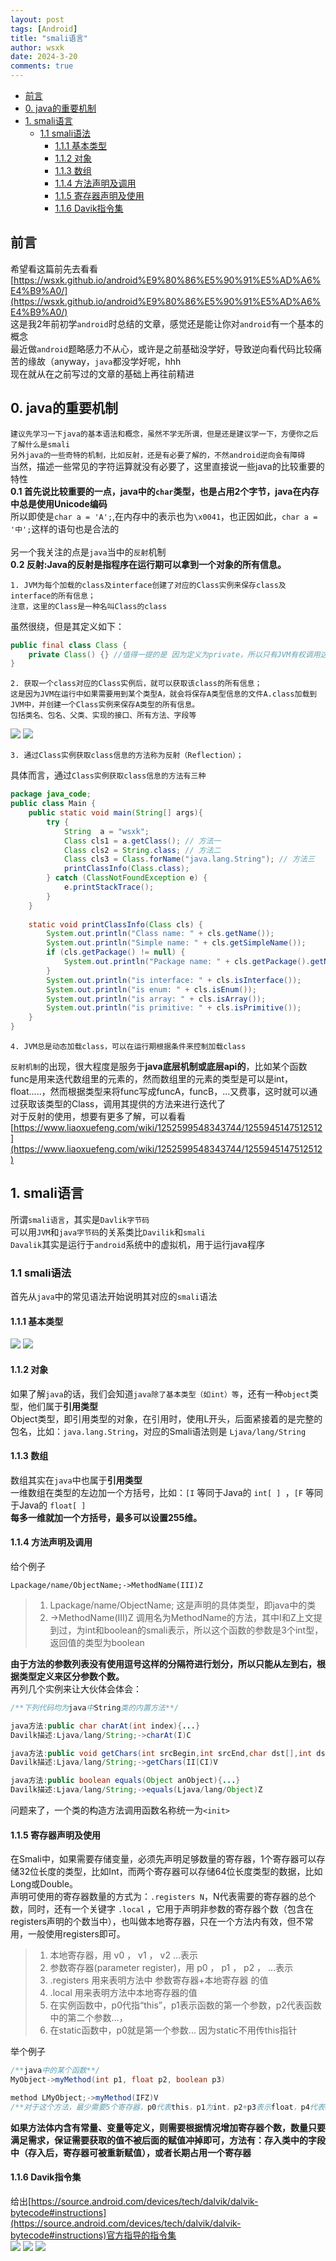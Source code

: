 ```yaml
---
layout: post
tags: [Android]
title: "smali语言"
author: wsxk
date: 2024-3-20
comments: true
---
```


- [前言](#前言)
- [0. java的重要机制](#0-java的重要机制)
- [1. smali语言](#1-smali语言)
  - [1.1 smali语法](#11-smali语法)
    - [1.1.1 基本类型](#111-基本类型)
    - [1.1.2 对象](#112-对象)
    - [1.1.3 数组](#113-数组)
    - [1.1.4 方法声明及调用](#114-方法声明及调用)
    - [1.1.5 寄存器声明及使用](#115-寄存器声明及使用)
    - [1.1.6 Davik指令集](#116-davik指令集)


## 前言<br>
希望看这篇前先去看看[https://wsxk.github.io/android%E9%80%86%E5%90%91%E5%AD%A6%E4%B9%A0/](https://wsxk.github.io/android%E9%80%86%E5%90%91%E5%AD%A6%E4%B9%A0/)<br>
这是我2年前初学`android`时总结的文章，感觉还是能让你对`android`有一个基本的概念<br>
最近做`android`题略感力不从心，或许是之前基础没学好，导致逆向看代码比较痛苦的缘故（anyway，`java`都没学好呢，hhh<br>
现在就从在之前写过的文章的基础上再往前精进<br>

## 0. java的重要机制<br>
`建议先学习一下java的基本语法和概念，虽然不学无所谓，但是还是建议学一下，方便你之后了解什么是smali`<br>
`另外java的一些奇特的机制，比如反射，还是有必要了解的，不然android逆向会有障碍`<br>
当然，描述一些常见的字符运算就没有必要了，这里直接说一些java的比较重要的特性<br>
**0.1 首先说比较重要的一点，java中的`char`类型，也是占用2个字节，java在内存中总是使用Unicode编码**<br>
所以即使是`char a = 'A';`,在内存中的表示也为`\x0041`，也正因如此，`char a = '中';`这样的语句也是合法的<br><br>
另一个我关注的点是`java`当中的`反射`机制<br>
**0.2 反射:Java的反射是指程序在运行期可以拿到一个对象的所有信息。**<br>
```
1. JVM为每个加载的class及interface创建了对应的Class实例来保存class及interface的所有信息；
注意，这里的Class是一种名叫Class的class
```
虽然很绕，但是其定义如下：<br>
```java
public final class Class {
    private Class() {} //值得一提的是 因为定义为private，所以只有JVM有权调用这个函数
}
```

```
2. 获取一个class对应的Class实例后，就可以获取该class的所有信息；
这是因为JVM在运行中如果需要用到某个类型A，就会将保存A类型信息的文件A.class加载到JVM中，并创建一个Class实例来保存A类型的所有信息。
包括类名、包名、父类、实现的接口、所有方法、字段等
```
![](https://raw.githubusercontent.com/wsxk/wsxk_pictures/main/2023-12-30/20240324143519.png)
![](https://raw.githubusercontent.com/wsxk/wsxk_pictures/main/2023-12-30/20240324144557.png)

```
3. 通过Class实例获取class信息的方法称为反射（Reflection）；
```
具体而言，通过`Class实例获取class信息的方法有三种`<br>
```java
package java_code;
public class Main {
    public static void main(String[] args){
        try {
            String  a = "wsxk";
            Class cls1 = a.getClass(); // 方法一
            Class cls2 = String.class; // 方法二
            Class cls3 = Class.forName("java.lang.String"); // 方法三
            printClassInfo(Class.class);
        } catch (ClassNotFoundException e) {
            e.printStackTrace();
        }
    }
    
    static void printClassInfo(Class cls) {
        System.out.println("Class name: " + cls.getName());
        System.out.println("Simple name: " + cls.getSimpleName());
        if (cls.getPackage() != null) {
            System.out.println("Package name: " + cls.getPackage().getName());
        }
        System.out.println("is interface: " + cls.isInterface());
        System.out.println("is enum: " + cls.isEnum());
        System.out.println("is array: " + cls.isArray());
        System.out.println("is primitive: " + cls.isPrimitive());
    }
}

```

```
4. JVM总是动态加载class，可以在运行期根据条件来控制加载class
```

`反射机制`的出现，很大程度是服务于**java底层机制或底层api的**，比如某个函数func是用来迭代数组里的元素的，然而数组里的元素的类型是可以是int，float.....，然而根据类型来将func写成funcA，funcB，...又费事，这时就可以通过获取该类型的Class，调用其提供的方法来进行迭代了<br>
对于反射的使用，想要有更多了解，可以看看[https://www.liaoxuefeng.com/wiki/1252599548343744/1255945147512512](https://www.liaoxuefeng.com/wiki/1252599548343744/1255945147512512)<br>

## 1. smali语言<br>
所谓`smali语言`，其实是`Davlik字节码`<br>
可以用`JVM`和`java字节码`的关系类比`Davilik`和`smali`<br>
`Davalik`其实是运行于`android`系统中的虚拟机，用于运行java程序<br>

### 1.1 smali语法<br>
首先从`java`中的常见语法开始说明其对应的`smali`语法<br>
#### 1.1.1 基本类型<br>
![](https://raw.githubusercontent.com/wsxk/wsxk_pictures/main/2023-12-30/20240325223519.png)
![](https://raw.githubusercontent.com/wsxk/wsxk_pictures/main/2023-12-30/20240325223655.png)

#### 1.1.2 对象<br>
如果了解`java`的话，我们会知道`java除了基本类型（如int）等`，还有一种`object`类型，他们属于**引用类型**<br>
Object类型，即引用类型的对象，在引用时，使用L开头，后面紧接着的是完整的包名，比如：`java.lang.String`，对应的Smali语法则是 `Ljava/lang/String`<br>

#### 1.1.3 数组<br>
数组其实在`java`中也属于**引用类型**<br>
一维数组在类型的左边加一个方括号，比如：`[I` 等同于Java的 `int[ ] `，`[F` 等同于Java的 `float[ ]` <br>
**每多一维就加一个方括号，最多可以设置255维。**<br>

#### 1.1.4 方法声明及调用<br>
给个例子<br>
```smali
Lpackage/name/ObjectName;->MethodName(III)Z
```

> 1. Lpackage/name/ObjectName; 这是声明的具体类型，即java中的类
> 2. ->MethodName(III)Z 调用名为MethodName的方法，其中I和Z上文提到过，为int和boolean的smali表示，所以这个函数的参数是3个int型，返回值的类型为boolean

**由于方法的参数列表没有使用逗号这样的分隔符进行划分，所以只能从左到右，根据类型定义来区分参数个数。**<br>
再列几个实例来让大伙体会体会：<br>

```java
/**下列代码均为java中String类的内置方法**/

java方法:public char charAt(int index){...}
Davilk描述:Ljava/lang/String;->charAt(I)C

java方法:public void getChars(int srcBegin,int srcEnd,char dst[],int dstBegin){...}
Davilk描述:Ljava/lang/String;->getChars(II[CI)V

java方法:public boolean equals(Object anObject){...}
Davilk描述:Ljava/lang/String;->equals(Ljava/lang/Object)Z
```

问题来了，一个类的构造方法调用函数名称统一为`<init>`<br>

#### 1.1.5 寄存器声明及使用<br>
在Smali中，如果需要存储变量，必须先声明足够数量的寄存器，1个寄存器可以存储32位长度的类型，比如Int，而两个寄存器可以存储64位长度类型的数据，比如Long或Double。<br>
声明可使用的寄存器数量的方式为：`.registers N`，N代表需要的寄存器的总个数，同时，还有一个关键字 `.local` ，它用于声明非参数的寄存器个数（包含在registers声明的个数当中），也叫做本地寄存器，只在一个方法内有效，但不常用，一般使用registers即可。<br>

> 1. 本地寄存器，用 v0 ， v1 ， v2 ...表示
> 2. 参数寄存器(parameter register)，用 p0 ， p1 ， p2 ， ...表示
> 3. .registers 用来表明方法中 参数寄存器+本地寄存器 的值
> 4. .local 用来表明方法中本地寄存器的值 
> 5. 在实例函数中，p0代指“this”，p1表示函数的第一个参数，p2代表函数中的第二个参数…，
> 6. 在static函数中，p0就是第一个参数... 因为static不用传this指针

举个例子<br>
```java
/**java中的某个函数**/
MyObject->myMethod(int p1, float p2, boolean p3)

method LMyObject;->myMethod(IFZ)V
/**对于这个方法，最少需要5个寄存器，p0代表this，p1为int，p2+p3表示float，p4代表boolean**/
```
**如果方法体内含有常量、变量等定义，则需要根据情况增加寄存器个数，数量只要满足需求，保证需要获取的值不被后面的赋值冲掉即可，方法有：存入类中的字段中（存入后，寄存器可被重新赋值），或者长期占用一个寄存器**<br>

#### 1.1.6 Davik指令集<br>
给出[https://source.android.com/devices/tech/dalvik/dalvik-bytecode#instructions](https://source.android.com/devices/tech/dalvik/dalvik-bytecode#instructions)官方指导的指令集<br>
![](https://raw.githubusercontent.com/wsxk/wsxk_pictures/main/2024-3-25/20240325231229.png)
![](https://raw.githubusercontent.com/wsxk/wsxk_pictures/main/2024-3-25/20240325231309.png)
![](https://raw.githubusercontent.com/wsxk/wsxk_pictures/main/2024-3-25/20240325231327.png)